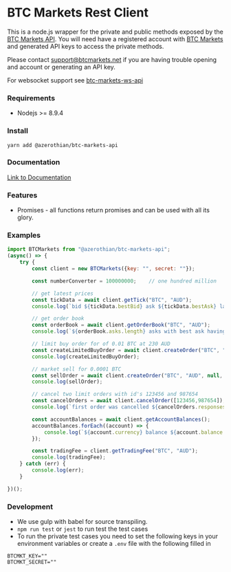 BTC Markets Rest Client
===============

This is a node.js wrapper for the private and public methods exposed by the [BTC Markets API](https://github.com/BTCMarkets/API).
You will need have a registered account with [BTC Markets](https://btcmarkets.net) and generated API keys to access the private methods.

Please contact support@btcmarkets.net if you are having trouble opening and account or generating an API key. 

For websocket support see [btc-markets-ws-api](https://www.github.com/azerothian/btc-markets-ws-api)

### Requirements

- Nodejs >= 8.9.4

### Install

`yarn add @azerothian/btc-markets-api`

### Documentation

[Link to Documentation](https://azerothian.github.io/btc-markets-api/)

### Features
- Promises - all functions return promises and can be used with all its glory.


### Examples

```js
import BTCMarkets from "@azerothian/btc-markets-api";
(async() => {
    try {
        const client = new BTCMarkets({key: "", secret: ""});

        const numberConverter = 100000000;    // one hundred million

        // get latest prices
        const tickData = await client.getTick("BTC", "AUD");
        console.log(`bid ${tickData.bestBid} ask ${tickData.bestAsk} last price ${tickData.lastPrice}`);

        // get order book
        const orderBook = await client.getOrderBook("BTC", "AUD");
        console.log(`${orderBook.asks.length} asks with best ask having price ${orderBook.asks[0][0]} and amount ${orderBook.asks[0][1]}`);

        // limit buy order for of 0.01 BTC at 230 AUD
        const createLimitedBuyOrder = await client.createOrder("BTC", "AUD", 230 * numberConverter, 0.01 * numberConverter, 'Bid', 'Limit', "10001");
        console.log(createLimitedBuyOrder);

        // market sell for 0.0001 BTC
        const sellOrder = await client.createOrder("BTC", "AUD", null, 0.0001 * numberConverter, 'Ask', 'Market', null);
        console.log(sellOrder);

        // cancel two limit orders with id's 123456 and 987654
        const cancelOrders = await client.cancelOrder([123456,987654]);
        console.log(`first order was cancelled ${cancelOrders.responses[0].success}`);

        const accountBalances = await client.getAccountBalances();
        accountBalances.forEach((account) => {
            console.log(`${account.currency} balance ${account.balance / numberConverter} pending ${account.pendingFunds / numberConverter}`);
        });

        const tradingFee = client.getTradingFee("BTC", "AUD");
        console.log(tradingFee);
    } catch (err) {
        console.log(err);
    }

})();

```

### Development

- We use gulp with babel for source transpiling.
- `npm run test` or `jest` to run test the test cases
- To run the private test cases you need to set the following keys in your environment variables or create a `.env` file with the following filled in
```
BTCMKT_KEY=""
BTCMKT_SECRET=""
```
